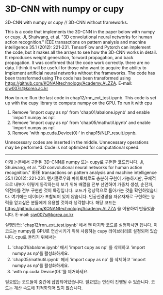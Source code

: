 # 3D-CNN with numpy or cupy
3D-CNN with numpy or cupy // 3D-CNN without frameworks.

This is a code that implements the 3D-CNN in the paper below with numpy or cupy. Ji, Shuiwang, et al. "3D convolutional neural networks for human action recognition." IEEE transactions on pattern analysis and machine intelligence 35.1 (2012): 221-231. TensorFlow and Pytorch can implement the code, but it makes all the arrays to see how the 3D-CNN works in detail. It reproduces weight generation, forward propagation, and back propagation. It was confirmed that the code work correctly. there are no data. I think it will be useful for those who want to acquire the ability to implement artificial neural networks without the frameworks. The code has been transformed using The code has been transformed using https://github.com/KONANtechnology/Academy.ALZZA.
E-mail: sjw007s@korea.ac.kr

How to run: Run the last code in chap12/rnn_ext_test.ipynb.
This code is set up with the cupy library to compute numpy on the GPU.
To run it with cpu
1. Remove 'import cupy as np' from 'chap01/abalone.ipynb' and enable 'import numpy as np'.
2. Remove 'import cupy as np' from 'chap05/mathutil.ipynb' and enable 'import numpy as np'.
3. Remove 'with np.cuda.Device(0):' in chap15/NLP_result.ipynb.

Unnecessary codes are inserted in the middle.
Unnecessary operations may be performed.
Code is not optimized for computational speed.

-----------------------------------------------------------------------------------------------------------------------------------------------------

아래 논문에서 구현된 3D-CNN를 numpy 또는 cupy로 구현한 코드입니다. Ji, Shuiwang, et al. "3D convolutional neural networks for human action recognition." IEEE transactions on pattern analysis and machine intelligence 35.1 (2012): 221-231. 텐서플로우와 파이토치로도 충분히 구현이 가능하지만, 구체적으로 내부가 어떻게 동작하는지 보기 위해 배열을 전부 선언하여 가중치 생성, 순전파, 역전파를 전부 구현한 것이 특징입니다. 코드가 정상적으로 돌아가는 것을 확인하였습니다. 여기에는 데이터가 포함되어 있지 않습니다. 인공신경망을 자유자재로 구현하는 능력을 얻고싶은 분들에게 유용할 것이라 생각합니다. 해당 코드는 https://github.com/KONANtechnology/Academy.ALZZA 을 이용하여 만들었습니다. E-mail: sjw007s@korea.ac.kr

실행방법: 'chap12/rnn_ext_test.ipynb' 에서 맨 마지막 코드를 실행하시면 됩니다.
이 코드는 numpy를 GPU로 연산시키기 위해 사용하는 cupy 라이브러리로 설정되어 있습니다.
cpu로 돌리기 위해서는 
1. 'chap01/abalone.ipynb' 에서 'import cupy as np' 를 삭제하고 'import numpy as np'를 활성화하세요.
2. 'chap05/mathutil.ipynb' 에서 'import cupy as np' 를 삭제하고 'import numpy as np'를 활성화하세요.
3. 'with np.cuda.Device(0):'를 제거하세요.

필요없는 코드들이 중간에 삽입되어있습니다.
필요없는 연산이 진행될 수 있습니다.
코드는 계산 속도에 최적화되어 있지 않습니다.

